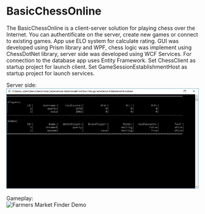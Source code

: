 # BasicChessOnline
The BasicChessOnline is a client-server solution for playing chess over the Internet. You can authentificate on the server,
create new games or connect to existing games. App use ELO system for calculate rating.
GUI was developed using Prism library and WPF, chess logic was implement using ChessDotNet library, 
server side was developed using WCF Services. For connection to the database app uses Entity Framework. Set ChessClient as startup project for launch client.
Set GameSessionEstablishmentHost as startup project for launch services.

Server side:<br>
![Farmers Market Finder Demo](demo/server-side.jpg)

Gameplay:<br>
![Farmers Market Finder Demo](demo/gameplay.gif)
